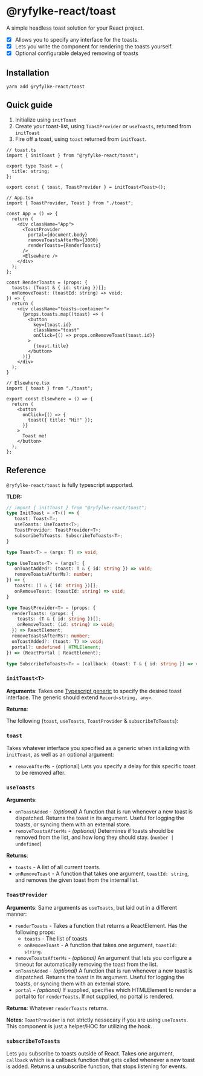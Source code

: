 # @ryfylke-react/toast

A simple headless toast solution for your React project.

- [x] Allows you to specify any interface for the toasts.
- [x] Lets you write the component for rendering the toasts yourself.
- [x] Optional configurable delayed removing of toasts

## Installation

```shell
yarn add @ryfylke-react/toast
```

## Quick guide

1. Initialize using `initToast`
2. Create your toast-list, using `ToastProvider` or `useToasts`, returned from `initToast`
3. Fire off a toast, using `toast` returned from `initToast`.

```tsx
// toast.ts
import { initToast } from "@ryfylke-react/toast";

export type Toast = {
  title: string;
};

export const { toast, ToastProvider } = initToast<Toast>();
```

```tsx
// App.tsx
import { ToastProvider, Toast } from "./toast";

const App = () => {
  return (
    <div className="App">
      <ToastProvider
        portal={document.body}
        removeToastsAfterMs={3000}
        renderToasts={RenderToasts}
      />
      <Elsewhere />
    </div>
  );
};

const RenderToasts = (props: {
  toasts: (Toast & { id: string })[];
  onRemoveToast: (toastId: string) => void;
}) => {
  return (
    <div className="toasts-container">
      {props.toasts.map((toast) => (
        <button
          key={toast.id}
          className="toast"
          onClick={() => props.onRemoveToast(toast.id)}
        >
          {toast.title}
        </button>
      ))}
    </div>
  );
}
```

```tsx
// Elsewhere.tsx
import { toast } from "./toast";

export const Elsewhere = () => {
  return (
    <button
      onClick={() => {
        toast({ title: "Hi!" });
      }}
    >
      Toast me!
    </button>
  );
};
```

## Reference

`@ryfylke-react/toast` is fully typescript supported. 

**TLDR:**

```typescript
// import { initToast } from "@ryfylke-react/toast";
type InitToast = <T>() => {
   toast: Toast<T>;
   useToasts: UseToasts<T>;
   ToastProvider: ToastProvider<T>;
   subscribeToToasts: SubscribeToToasts<T>;
}

type Toast<T> = (args: T) => void;

type UseToasts<T> = (args?: {
   onToastAdded?: (toast: T & { id: string }) => void;
   removeToastsAfterMs?: number;
}) => {
   toasts: (T & { id: string })[];
   onRemoveToast: (toastId: string) => void;
}

type ToastProvider<T> = (props: {
  renderToasts: (props: {
    toasts: (T & { id: string })[];
    onRemoveToast: (id: string) => void;
  }) => ReactElement;
  removeToastsAfterMs?: number;
  onToastAdded?: (toast: T) => void;
  portal?: undefined | HTMLElement;
}) => (ReactPortal | ReactElement);

type SubscribeToToasts<T> = (callback: (toast: T & { id: string }) => void) => (() => void);
```

### `initToast<T>`

**Arguments**:
Takes one [Typescript generic](https://www.typescriptlang.org/docs/handbook/2/generics.html) to specify the desired toast interface. The generic should extend `Record<string, any>`.

**Returns**:

The following (`toast`, `useToasts`, `ToastProvider` & `subscribeToToasts`):

### `toast`

Takes whatever interface you specified as a generic when initializing with `initToast`, as well as an optional argument:

- `removeAfterMs` - (optional) Lets you specify a delay for this specific toast to be removed after.

### `useToasts`

**Arguments**:

- `onToastAdded` - _(optional)_ A function that is run whenever a new toast is dispatched. Returns the toast in its argument. Useful for logging the toasts, or syncing them with an external store.
- `removeToastsAfterMs` - _(optional)_ Determines if toasts should be removed from the list, and how long they should stay. (`number | undefined`)

**Returns**:

- `toasts` - A list of all current toasts.
- `onRemoveToast` - A function that takes one argument, `toastId: string`, and removes the given toast from the internal list.

### `ToastProvider`

**Arguments**:
Same arguments as `useToasts`, but laid out in a different manner:

- `renderToasts` - Takes a function that returns a ReactElement. Has the following props:
  - `toasts` - The list of toasts
  - `onRemoveToast` - A function that takes one argument, `toastId: string`.
- `removeToastsAfterMs` - _(optional)_ An argument that lets you configure a timeout for automatically removing the toast from the list.
- `onToastAdded` - _(optional)_ A function that is run whenever a new toast is dispatched. Returns the toast in its argument. Useful for logging the toasts, or syncing them with an external store.
- `portal` - _(optional)_ If supplied, specifies which HTMLElement to render a portal to for `renderToasts`. If not supplied, no portal is rendered.

**Returns**: Whatever `renderToasts` returns.

**Notes**: `ToastProvider` is not strictly nessecary if you are using `useToasts`. This component is just a helper/HOC for utilizing the hook.

### `subscribeToToasts`

Lets you subscribe to toasts outside of React. Takes one argument, `callback` which is a callback function that gets called whenever a new toast is added. Returns a unsubscribe function, that stops listening for events.
